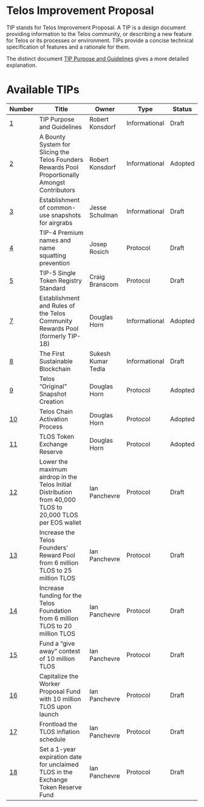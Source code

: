 # Telos Improvement Proposal
TIP stands for Telos Improvement Proposal. A TIP is a design document
providing information to the Telos community, or describing a new feature for
Telos or its processes or environment. TIPs provide a concise
technical specification of features and a rationale for them.

The distinct document [TIP Purpose and Guidelines](tip-0001.md) gives a more
detailed explanation.

# Available TIPs

Number             | Title                                                    | Owner             | Type           | Status
-------------------|----------------------------------------------------------|-------------------|----------------|--------
[1](tip-0001.md)  | TIP Purpose and Guidelines | Robert Konsdorf      | Informational  | Draft
[2](tip-0002.md)  | A Bounty System for Slicing the Telos Founders Rewards Pool Proportionally Amongst Contributors | Robert Konsdorf  | Informational | Adopted
[3](tip-0003.md)  | Establishment of common-use snapshots for airgrabs | Jesse Schulman | Informational | Draft
[4](tip-0004.md)  | TIP-4 Premium names and name squatting prevention | Josep Rosich | Protocol | Draft
[5](tip-0005.md)  | TIP-5 Single Token Registry Standard | Craig Branscom | Protocol | Draft
[7](tip-0007.md)  | Establishment and Rules of the Telos Community Rewards Pool (formerly TIP-1B) | Douglas Horn | Informational | Adopted
[8](tip-0008.md)  | The First Sustainable Blockchain | Sukesh Kumar Tedla | Informational | Draft
[9](tip-0009.md)  | Telos “Original” Snapshot Creation | Douglas Horn | Protocol | Adopted
[10](tip-0010.md)  | Telos Chain Activation Process | Douglas Horn | Protocol | Adopted
[11](tip-0011.md)  | TLOS Token Exchange Reserve | Douglas Horn | Protocol | Adopted
[12](tip-0013.md)  | Lower the maximum airdrop in the Telos Initial Distribution from 40,000 TLOS to 20,000 TLOS per EOS wallet | Ian Panchevre | Protocol | Draft
[13](tip-0014.md)  | Increase the Telos Founders’ Reward Pool from 6 million TLOS to 25 million TLOS | Ian Panchevre | Protocol | Draft
[14](tip-0015.md)  | Increase funding for the Telos Foundation from 6 million TLOS to 20 million TLOS | Ian Panchevre | Protocol | Draft
[15](tip-0016.md)  | Fund a “give away” contest of 10 million TLOS | Ian Panchevre | Protocol | Draft
[16](tip-0017.md)  | Capitalize the Worker Proposal Fund with 10 million TLOS upon launch | Ian Panchevre | Protocol | Draft
[17](tip-0018.md)  | Frontload the TLOS inflation schedule | Ian Panchevre | Protocol | Draft
[18](tip-0019.md)  | Set a 1-year expiration date for unclaimed TLOS in the Exchange Token Reserve Fund | Ian Panchevre | Protocol | Draft
